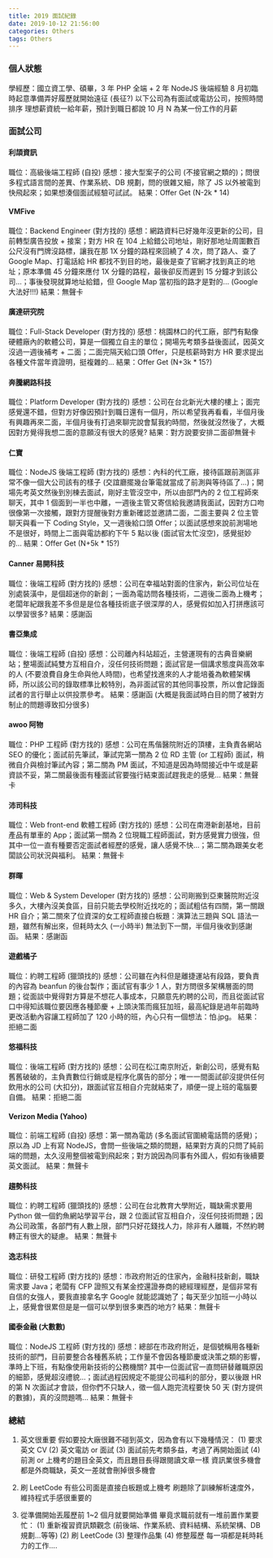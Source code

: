 ```yaml
---
title: 2019 面試紀錄
date: 2019-10-12 21:56:00
categories: Others
tags: Others
---
```


### 個人狀態

學經歷：國立資工學、碩畢，3 年 PHP 全端 + 2 年 NodeJS 後端經驗
8 月初臨時起意準備弄好履歷就開始遠征 (長征?)
以下公司為有面試或電訪公司，按照時間排序
理想薪資統一給年薪，預計到職日都說 10 月
N 為某一份工作的月薪

### 面試公司

#### 利頡資訊

職位：高級後端工程師 (自投)
感想：接大型案子的公司 (不接官網之類的)；問很多程式語言間的差異、作業系統、DB 規劃，問的很雜又細，除了 JS 以外被電到快飛起來；如果想湊個面試經驗可試試。
結果：Offer Get (N-2k \* 14)

#### VMFive

職位：Backend Engineer (對方找的)
感想：網路資料已好幾年沒更新的公司，目前轉型廣告投放 + 接案；對方 HR 在 104 上給錯公司地址，剛好那地址周圍數百公尺沒有門牌沒路標，讓我在那 1X 分鐘的路程來回繞了 4 次，問了路人、查了 Google Map、打電話給 HR 都找不到目的地，最後是查了官網才找到真正的地址；原本準備 45 分鐘來應付 1X 分鐘的路程，最後卻反而遲到 15 分鐘才到該公司...；事後發現就算地址給錯，但 Google Map 當初指的路才是對的... (Google 大法好!!!)
結果：無聲卡

#### 廣達研究院

職位：Full-Stack Developer (對方找的)
感想：桃園林口的代工廠，部門有點像硬體廠內的軟體公司，算是一個獨立自主的單位；開場先考類多益後面試，因英文沒過一週後補考 + 二面；二面完隔天給口頭 Offer，只是核薪時對方 HR 要求提出各種文件當年資證明，挺複雜的...
結果：Offer Get (N+3k \* 15?)

#### 奔騰網路科技

職位：Platform Developer (對方找的)
感想：公司在台北新光大樓的樓上；面完感覺還不錯，但對方好像因預計到職日還有一個月，所以希望我再看看，半個月後有興趣再來二面，半個月後有打過來聊完說會幫我約時間，然後就沒然後了，大概因對方覺得我想二面的意願沒有很大的感覺?
結果：對方說要安排二面卻無聲卡

#### 仁寶

職位：NodeJS 後端工程師 (對方找的)
感想：內科的代工廠，接待區跟前測區非常不像一個大公司該有的樣子 (交誼廳擺幾台筆電就當成了前測與等待區了...)；開場先考英文然後到別棟去面試，剛好主管沒空中，所以由部門內的 2 位工程師來聊天，其中 1 個面到一半也中離，一週後主管又寄信給我邀請我面試，因對方口吻很像第一次接觸，跟對方提醒後對方重新確認並邀請二面，二面主要與 2 位主管聊天與看一下 Coding Style，又一週後給口頭 Offer；以面試感想來說前測場地不是很好，時間上二面與電訪都約下午 5 點以後 (面試官太忙沒空)，感覺挺妙的...
結果：Offer Get (N+5k \* 15?)

#### Canner 易開科技

職位：後端工程師 (對方找的)
感想：公司在幸福站對面的住家內，新公司位址在別處裝潢中，是個超迷你的新創；一面為電訪問各種技術，二週後二面為上機考；老闆年紀跟我差不多但是是位各種技術底子很深厚的人，感覺假如加入打拼應該可以學習很多?
結果：感謝函

#### 書亞集成

職位：後端工程師 (自投)
感想：公司離內科站超近，主營運現有的古典音樂網站；整場面試純雙方互相自介，沒任何技術問題；面試官是一個講求態度與高效率的人 (不要浪費自身生命與他人時間)，也希望找進來的人才能培養為軟體架構師，所以該公司的錄取標準比較特別，為非面試官的其他同事投票，所以會記錄面試者的言行舉止以供投票參考。
結果：感謝函 (大概是我面試時白目的問了被對方制止的問題導致扣分很多)

#### awoo 阿物

職位：PHP 工程師 (對方找的)
感想：公司在馬偕醫院附近的頂樓，主負責各網站 SEO 的優化；面試前先筆試，筆試完第一關為 2 位 RD 主管 (or 工程師) 面試，稍微自介與檢討筆試內容；第二關為 PM 面試，不知道是因為時間接近中午或是薪資談不妥，第二關最後面有種面試官要強行結束面試趕我走的感覺...
結果：無聲卡

#### 沛司科技

職位：Web front-end 軟體工程師 (對方找的)
感想：公司在南港新創基地，目前產品有單車的 App；面試第一關為 2 位現職工程師面試，對方感覺實力很強，但其中一位一直有種要否定面試者經歷的感覺，讓人感覺不快...；第二關為跟美女老闆談公司狀況與福利。
結果：無聲卡

#### 群暉

職位：Web & System Developer (對方找的)
感想：公司剛搬到亞東醫院附近沒多久，大樓內沒美食區，目前只能去學校附近找吃的；面試粗估有四關，第一關跟 HR 自介；第二關來了位資深的女工程師直接白板題：演算法三題與 SQL 語法一題，雖然有解出來，但耗時太久 (一小時半) 無法到下一關，半個月後收到感謝函。
結果：感謝函

#### 遊戲橘子

職位：約聘工程師 (獵頭找的)
感想：公司雖在內科但是離捷運站有段路，要負責的內容為 beanfun 的後台製作；面試官有事少 1 人，對方問很多架構層面的問題；從面談中覺得對方算是不想花人事成本，只願意先約聘的公司，而且從面試官口中得知該職位要因應各種節慶 + 上頭決策而瘋狂加班，最高紀錄是過年前臨時更改活動內容讓工程師加了 120 小時的班，內心只有一個想法：怕.jpg。
結果：拒絕二面

#### 悠福科技

職位：後端工程師 (對方找的)
感想：公司在松江南京附近，新創公司，感覺有點舊舊破破的，主負責數位行銷或是程序化廣告的部分；唯一一間面試卻沒提供任何飲用水的公司 (大扣分)，跟面試官互相自介完就結束了，順便一提上班的電腦要自備。
結果：拒絕二面

#### Verizon Media (Yahoo)

職位：前端工程師 (自投)
感想：第一關為電訪 (多名面試官圍繞電話筒的感覺)；原以為 JD 上有寫 NodeJS，會問一些後端之類的問題，結果對方真的只問了純前端的問題，太久沒用整個被電到飛起來；對方說因為同事有外國人，假如有後續要英文面試。
結果：無聲卡

#### 趨勢科技

職位：約聘工程師 (獵頭找的)
感想：公司在台北教育大學附近，職缺需求要用 Python 做一個釣魚網站學習平台，跟 2 位面試官互相自介，沒任何技術問題；因為公司政策，各部門有人數上限，部門只好花錢找人力，除非有人離職，不然約聘轉正有很大的疑慮。
結果：無聲卡

#### 逸志科技

職位：研發工程師 (對方找的)
感想：市政府附近的住家內，金融科技新創，職缺需求要 Java；老闆有 CFP 證照又有某金控還證券商的總經理經歷，是個非常有自信的女強人，要我直接拿名字 Google 就能認識她了；每天至少加班一小時以上，感覺會很累但是是一個可以學到很多東西的地方?
結果：無聲卡

#### 國泰金融 (大數數)

職位：NodeJS 工程師 (對方找的)
感想：總部在市政府附近，是個號稱用各種新技術的部門，目前要整合各種舊系統；工作量不會因各種節慶或決策之類的影響，準時上下班，有點像使用新技術的公務機關? 其中一位面試官一直問研替離職原因的細節，感覺超沒禮貌...；面試過程因規定不能提公司福利的部分，要以後跟 HR 的第 N 次面試才會談，但你們不只缺人，徵一個人跑完流程要快 50 天 (對方提供的數據)，真的沒問題嗎...
結果：無聲卡

### 總結

1. 英文很重要
   假如要投大廠很難不碰到英文，因為會有以下幾種情況：
   (1) 要求英文 CV
   (2) 英文電訪 or 面試
   (3) 面試前先考類多益，考過了再開始面試
   (4) 前測 or 上機考的題目全英文，而且題目長得跟閱讀文章一樣
   資訊業很多機會都是外商職缺，英文一差就會刪掉很多機會

2. 刷 LeetCode
   有些公司面是直接白板題或上機考
   刷題除了訓練解析速度外，維持程式手感很重要的

3. 從準備開始丟履歷前 1~2 個月就要開始準備
   畢竟求職前就有一堆前置作業要忙：
   (1) 重新複習資訊類觀念 (前後端、作業系統、資料結構、系統架構、DB 規劃...等等)
   (2) 刷 LeetCode
   (3) 整理作品集
   (4) 修整履歷
   每一項都是耗時耗力的工作....
